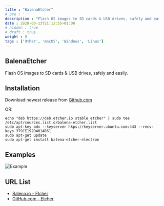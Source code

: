 ```yaml
---
title : "BalenaEtcher"
# pre : ' '
description : "Flash OS images to SD cards & USB drives, safely and easily."
date : 2020-03-13T21:12:55+01:00
# hidden : true
# draft : true
weight : 0
tags : ['Other', 'macOS', 'Windows', 'Linux']
---
```


## BalenaEtcher

Flash OS images to SD cards & USB drives, safely and easily.

## Installation

Download newest release from [Github.com](https://github.com/balena-io/etcher/releases)

OR:

```plain
echo "deb https://deb.etcher.io stable etcher" | sudo tee /etc/apt/sources.list.d/balena-etcher.list
sudo apt-key adv --keyserver hkps://keyserver.ubuntu.com:443 --recv-keys 379CE192D401AB61
sudo apt-get update
sudo apt-get install balena-etcher-electron
```

## Examples

![Example](images/example.png)

## URL List

- [Balena.io - Etcher](https://www.balena.io/etcher/)
- [GitHub.com - Etcher](https://github.com/balena-io/etcher)
